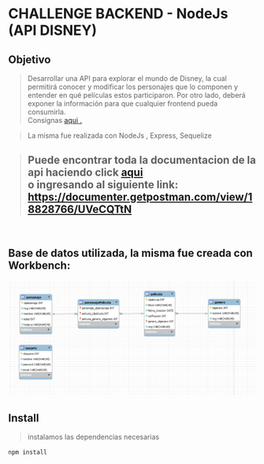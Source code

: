 

# CHALLENGE BACKEND - NodeJs (API DISNEY)

## Objetivo

> Desarrollar una API para explorar el mundo de Disney, la cual permitirá conocer y modificar los
personajes que lo componen y entender en qué películas estos participaron. Por otro lado, deberá
exponer la información para que cualquier frontend pueda consumirla. <br>
> Consignas <a href="https://drive.google.com/file/d/1XCUYgTFaE9uBNI-FqKDWIa4RCztooz_X/view"> aqui .</a>

> La misma fue realizada con NodeJs , Express, Sequelize

> ## Puede encontrar toda la documentacion de la api haciendo click <a href="https://documenter.getpostman.com/view/18828766/UVeCQTtN"> aqui</a> <br> o ingresando al siguiente link: https://documenter.getpostman.com/view/18828766/UVeCQTtN
 <br>

## Base de datos utilizada, la misma fue creada con Workbench:
<img src="src/public/db.png" alt="Base de datos" width="3000px" />

## Install 

>instalamos las dependencias necesarias

```sh
npm install
```

